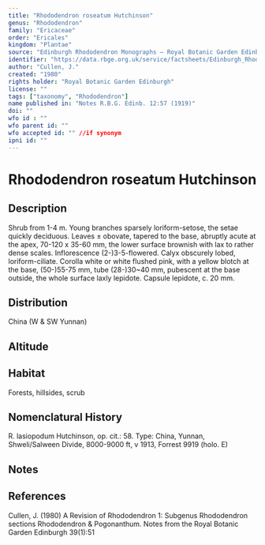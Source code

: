 ```yaml
---
title: "Rhododendron roseatum Hutchinson"
genus: "Rhododendron"
family: "Ericaceae"
order: "Ericales"
kingdom: "Plantae"
source: "Edinburgh Rhododendron Monographs – Royal Botanic Garden Edinburgh"
identifier: "https://data.rbge.org.uk/service/factsheets/Edinburgh_Rhododendron_Monographs.xhtml"
author: "Cullen, J."
created: "1980"
rights holder: "Royal Botanic Garden Edinburgh"
license: ""
tags: ["taxonomy", "Rhododendron"]
name published in: "Notes R.B.G. Edinb. 12:57 (1919)"
doi: ""
wfo id : ""
wfo parent id: ""
wfo accepted id: "" //if synonym                      
ipni id: ""
---
```


                       

# Rhododendron roseatum Hutchinson

## Description
Shrub from 1-4 m. Young branches sparsely loriform-setose, the setae quickly deciduous. Leaves ± obovate, tapered to the base, abruptly acute at the apex, 70-120 x 35-60 mm, the lower surface brownish with lax to rather dense scales. Inflorescence (2-)3-5-flowered. Calyx obscurely lobed, loriform-ciliate. Corolla white or white flushed pink, with a yellow blotch at the base, (50-)55-75 mm, tube (28-)30~40 mm, pubescent at the base outside, the whole surface laxly lepidote. Capsule lepidote, c. 20 mm.

## Distribution
China (W & SW Yunnan)

## Altitude


## Habitat
Forests, hillsides, scrub

## Nomenclatural History
R. lasiopodum Hutchinson, op. cit.: 58. Type: China, Yunnan, Shweli/Salween Divide, 8000-9000 ft, v 1913, Forrest 9919 (holo. E)
                       
## Notes


## References

Cullen, J. (1980) A Revision of Rhododendron 1: Subgenus Rhododendron sections Rhododendron & Pogonanthum. Notes from the Royal Botanic Garden Edinburgh 39(1):51
